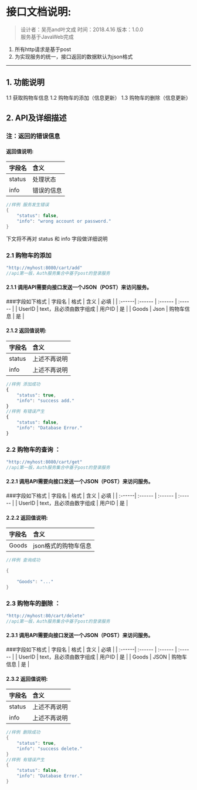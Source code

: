 # 接口文档说明:

> 设计者：吴亮and叶文成 时间：2018.4.16 版本：1.0.0   
服务基于JavaWeb完成  
1. 所有http请求是基于post
2. 为实现服务的统一，接口返回的数据默认为json格式
 
-----
## 1. 功能说明
 
1.1 获取购物车信息
1.2 购物车的添加（信息更新）
1.3 购物车的删除（信息更新）
 

## 2. API及详细描述

### 注：返回的错误信息
#### 返回值说明:
| 字段名 | 含义 |
| :---| :--- |
| status  | 处理状态 |
| info | 错误的信息 |
``` java 
//样例 服务发生错误
{
    "status": false,
    "info": "wrong account or password."
}
```
  下文将不再对 status 和 info 字段做详细说明 

### 2.1 购物车的添加
``` java
"http://myhost:8080/cart/add"
//api第一版，Auth服务集合中基于post的登录服务
```
#### 2.1.1 调用API需要向接口发送一个JSON（POST）来访问服务。

###字段如下格式
| 字段名     | 格式     | 含义 | 必填 |
| :------| :------ | :------ | :------ |
| UserID | text，且必须由数字组成 | 用户ID | 是 |
| Goods  | Json | 购物车信息 | 是 |

#### 2.1.2 返回值说明:
| 字段名 | 含义 |
| :---| :--- |
| status | 上述不再说明 |
| info | 上述不再说明 |
``` javascript
//样例 添加成功
{
    "status": true,
    "info": "success add."
}
//样例 有错误产生
{
    "status": false,
    "info": "Database Error."
}
```



### 2.2 购物车的查询 ：
``` java
"http://myhost:8080/cart/get"
//api第一版，Auth服务集合中基于post的登录服务
```
#### 2.2.1 调用API需要向接口发送一个JSON（POST）来访问服务。

###字段如下格式
| 字段名     | 格式     | 含义 | 必填 |
| :------| :------ | :------ | :------ |
| UserID | text，且必须由数字组成 | 用户ID | 是 |

#### 2.2.2 返回值说明:
| 字段名 | 含义 |
| :---| :--- |
| Goods | json格式的购物车信息 |
 

``` java
//样例 查询成功

{
     
    "Goods": "..."
}
```

### 2.3 购物车的删除 ：
``` java
"http://myhost:80/cart/delete"
//api第一版，Auth服务集合中基于post的登录服务
```
#### 2.3.1 调用API需要向接口发送一个JSON（POST）来访问服务。

###字段如下格式
| 字段名     | 格式     | 含义 | 必填 |
| :------| :------ | :------ | :------ |
| UserID | text，且必须由数字组成 | 用户ID | 是 |
| Goods | JSON        | 购物车信息 | 是 |

#### 2.3.2 返回值说明:
| 字段名 | 含义 |
| :---| :--- |
| status | 上述不再说明 |
| info | 上述不再说明 |
``` java 
//样例 删除成功
{
    "status": true,
    "info": "success delete."
}
//样例 有错误产生
{
    "status": false,
    "info": "Database Error."
}
```